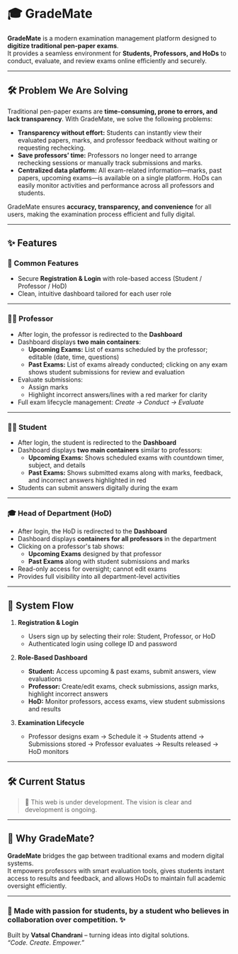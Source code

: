 # 🎓 GradeMate

**GradeMate** is a modern examination management platform designed to **digitize traditional pen-paper exams**.  
It provides a seamless environment for **Students, Professors, and HoDs** to conduct, evaluate, and review exams online efficiently and securely.

---

## 🛠 Problem We Are Solving

Traditional pen-paper exams are **time-consuming, prone to errors, and lack transparency**. With GradeMate, we solve the following problems:  

- **Transparency without effort:** Students can instantly view their evaluated papers, marks, and professor feedback without waiting or requesting rechecking.  
- **Save professors’ time:** Professors no longer need to arrange rechecking sessions or manually track submissions and marks.  
- **Centralized data platform:** All exam-related information—marks, past papers, upcoming exams—is available on a single platform. HoDs can easily monitor activities and performance across all professors and students.  

GradeMate ensures **accuracy, transparency, and convenience** for all users, making the examination process efficient and fully digital.

---

## ✨ Features

### 🔹 Common Features
- Secure **Registration & Login** with role-based access (Student / Professor / HoD)  
- Clean, intuitive dashboard tailored for each user role  

---

### 👨‍🏫 Professor
- After login, the professor is redirected to the **Dashboard**  
- Dashboard displays **two main containers**:
  - **Upcoming Exams:** List of exams scheduled by the professor; editable (date, time, questions)  
  - **Past Exams:** List of exams already conducted; clicking on any exam shows student submissions for review and evaluation  
- Evaluate submissions:
  - Assign marks
  - Highlight incorrect answers/lines with a red marker for clarity  
- Full exam lifecycle management: *Create → Conduct → Evaluate*

---

### 🧑‍🎓 Student
- After login, the student is redirected to the **Dashboard**  
- Dashboard displays **two main containers** similar to professors:
  - **Upcoming Exams:** Shows scheduled exams with countdown timer, subject, and details  
  - **Past Exams:** Shows submitted exams along with marks, feedback, and incorrect answers highlighted in red  
- Students can submit answers digitally during the exam  

---

### 🎓 Head of Department (HoD)
- After login, the HoD is redirected to the **Dashboard**  
- Dashboard displays **containers for all professors** in the department  
- Clicking on a professor's tab shows:
  - **Upcoming Exams** designed by that professor  
  - **Past Exams** along with student submissions and marks  
- Read-only access for oversight; cannot edit exams  
- Provides full visibility into all department-level activities

---

## 📂 System Flow

1. **Registration & Login**  
   - Users sign up by selecting their role: Student, Professor, or HoD  
   - Authenticated login using college ID and password  

2. **Role-Based Dashboard**  
   - **Student:** Access upcoming & past exams, submit answers, view evaluations  
   - **Professor:** Create/edit exams, check submissions, assign marks, highlight incorrect answers  
   - **HoD:** Monitor professors, access exams, view student submissions and results  

3. **Examination Lifecycle**  
   - Professor designs exam → Schedule it → Students attend → Submissions stored → Professor evaluates → Results released → HoD monitors  

---

## 🛠️ Current Status

> 🚧 This web is under development. The vision is clear and development is ongoing.

---

## 🎯 Why GradeMate?
**GradeMate** bridges the gap between traditional exams and modern digital systems.  
It empowers professors with smart evaluation tools, gives students instant access to results and feedback, and allows HoDs to maintain full academic oversight efficiently.

---

### 🙌 Made with passion for students, by a student who believes in collaboration over competition. ✨

Built by **Vatsal Chandrani** – turning ideas into digital solutions.  
*“Code. Create. Empower.”*
